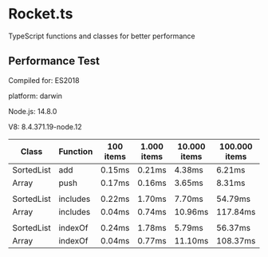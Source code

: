 # Rocket.ts

TypeScript functions and classes for better performance

## Performance Test

 Compiled for: ES2018

 platform: darwin

 Node.js: 14.8.0

 V8: 8.4.371.19-node.12

| Class | Function | 100 items | 1.000 items | 10.000 items | 100.000 items | 200.000 items
|---|---|---|---|---|---|---
SortedList | add | 0.15ms | 0.21ms | 4.38ms | 6.21ms | 9.57ms
Array | push | 0.17ms | 0.16ms | 3.65ms | 8.31ms | 10.26ms
| | | | | | | 
SortedList | includes | 0.22ms | 1.70ms | 7.70ms | 54.79ms | 111.04ms
Array | includes | 0.04ms | 0.74ms | 10.96ms | 117.84ms | 229.68ms
| | | | | | | 
SortedList | indexOf | 0.24ms | 1.78ms | 5.79ms | 56.37ms | 114.65ms
Array | indexOf | 0.04ms | 0.77ms | 11.10ms | 108.37ms | 227.51ms